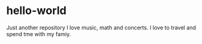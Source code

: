 # hello-world
Just another repository
I love music, math and concerts.  I love to travel and spend tme with my famiy. 
